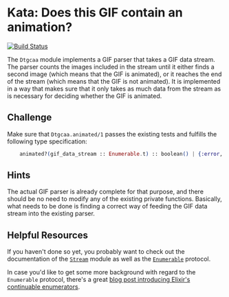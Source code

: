 # Kata: Does this GIF contain an animation?

[![Build Status](https://travis-ci.org/hh-ex/kata-dtgcaa.svg?branch=main)](https://travis-ci.org/hh-ex/kata-dtgcaa)

The `Dtgcaa` module implements a GIF parser that takes a GIF data stream. The parser counts the images included in the stream until it either finds a second image (which means that the GIF is animated), or it reaches the end of the stream (which means that the GIF is not animated). It is implemented in a way that makes sure that it only takes as much data from the stream as is necessary for deciding whether the GIF is animated.

## Challenge

Make sure that `Dtgcaa.animated/1` passes the existing tests and fulfills the following type specification:

```elixir
    animated?(gif_data_stream :: Enumerable.t) :: boolean() | {:error, :no_gif | :incomplete_gif}
```

## Hints

The actual GIF parser is already complete for that purpose, and there should be no need to modify any of the existing private functions. Basically, what needs to be done is finding a correct way of feeding the GIF data stream into the existing parser. 

## Helpful Resources

If you haven't done so yet, you probably want to check out the documentation of the [`Stream`](http://elixir-lang.org/docs/stable/elixir/Stream.html) module as well as the [`Enumerable`](http://elixir-lang.org/docs/stable/elixir/Enumerable.html) protocol.

In case you'd like to get some more background with regard to the `Enumerable` protocol, there's a great [blog post introducing Elixir's continuable enumerators](http://elixir-lang.org/blog/2013/12/11/elixir-s-new-continuable-enumerators/).
